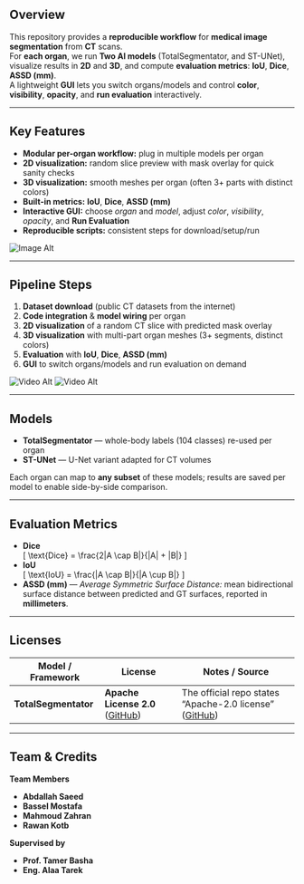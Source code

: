
## **Overview**

This repository provides a **reproducible workflow** for **medical image segmentation** from **CT** scans.  
For **each organ**, we run **Two AI models** (TotalSegmentator, and ST-UNet), visualize results in **2D** and **3D**, and compute **evaluation metrics**: **IoU**, **Dice**, **ASSD (mm)**.  
A lightweight **GUI** lets you switch organs/models and control **color**, **visibility**, **opacity**, and **run evaluation** interactively.

---

## **Key Features**

- **Modular per-organ workflow:** plug in multiple models per organ  
- **2D visualization:** random slice preview with mask overlay for quick sanity checks  
- **3D visualization:** smooth meshes per organ (often 3+ parts with distinct colors)  
- **Built-in metrics:** **IoU**, **Dice**, **ASSD (mm)**  
- **Interactive GUI:** choose *organ* and *model*, adjust *color*, *visibility*, *opacity*, and **Run Evaluation**  
- **Reproducible scripts:** consistent steps for download/setup/run

![Image Alt](https://github.com/MahmoudZah/Medical-Image-Segmentation-/blob/main/assets/overview-lung.png?raw=true)

---

## **Pipeline Steps**

1. **Dataset download** (public CT datasets from the internet)  
2. **Code integration** & **model wiring** per organ  
3. **2D visualization** of a random CT slice with predicted mask overlay  
4. **3D visualization** with multi-part organ meshes (3+ segments, distinct colors)  
5. **Evaluation** with **IoU**, **Dice**, **ASSD (mm)**  
6. **GUI** to switch organs/models and run evaluation on demand


![Video Alt](https://github.com/MahmoudZah/Medical-Image-Segmentation-/blob/main/assets/ttlsmgntHeart.gif?raw=true)  ![Video Alt](https://github.com/MahmoudZah/Medical-Image-Segmentation-/blob/main/assets/ttlsgmntLiver.gif?raw=true)
                                                                                                                    

---

## **Models**

- **TotalSegmentator** — whole-body labels (104 classes) re-used per organ   
- **ST-UNet** — U-Net variant adapted for CT volumes

Each organ can map to **any subset** of these models; results are saved per model to enable side-by-side comparison.

---

## **Evaluation Metrics**

- **Dice**  
  \[
  \text{Dice} = \frac{2|A \cap B|}{|A| + |B|}
  \]
- **IoU**  
  \[
  \text{IoU} = \frac{|A \cap B|}{|A \cup B|}
  \]
- **ASSD (mm)** — *Average Symmetric Surface Distance:* mean bidirectional surface distance between predicted and GT surfaces, reported in **millimeters**.

---
## **Licenses**

| Model / Framework                        | License                                     | Notes / Source                                                                                                                                              |
| ---------------------------------------- | ------------------------------------------- | ----------------------------------------------------------------------------------------------------------------------------------------------------------- |
| **TotalSegmentator**                     | **Apache License 2.0** ([GitHub][1])        | The official repo states “Apache-2.0 license” ([GitHub][1])                                                              
[1]: https://github.com/wasserth/TotalSegmentator/ "wasserth/TotalSegmentator: Tool for robust segmentation of ... - GitHub"

---

## **Team & Credits**

**Team Members**
- **Abdallah Saeed**
- **Bassel Mostafa**
- **Mahmoud Zahran**
- **Rawan Kotb**

**Supervised by**
- **Prof. Tamer Basha**
- **Eng. Alaa Tarek**






